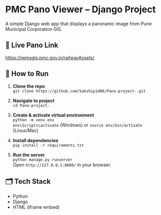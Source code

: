 # PMC Pano Viewer – Django Project

A simple Django web app that displays a panoramic image from Pune Municipal Corporation GIS.

## 🔗 Live Pano Link
https://iwmsgis.pmc.gov.in/railwayAssets/

## 🚀 How to Run

1. **Clone the repo**  
   `git clone https://github.com/Sakship1406/Pano-project-.git`

2. **Navigate to project**  
   `cd Pano-project-`

3. **Create & activate virtual environment**  
   `python -m venv env`  
   `env\Scripts\activate` (Windows) or `source env/bin/activate` (Linux/Mac)

4. **Install dependencies**  
   `pip install -r requirements.txt`

5. **Run the server**  
   `python manage.py runserver`  
   Open `http://127.0.0.1:8000/` in your browser.

## 🗂 Tech Stack

- Python
- Django
- HTML (iframe embed)
